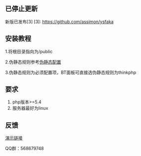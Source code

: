 ## 已停止更新
 

 新版已发布[3]
 [3]: https://github.com/assimon/ysfaka



## 安装教程
 1.将根目录指向为/public

 2.伪静态规则参考[伪静态配置][1]


  [1]: https://www.kancloud.cn/manual/thinkphp5/177576
 3.伪静态规则为必须配置项，BT面板可直接选伪静态规则为thinkphp

## 要求

 1. php版本>=5.4
 2. 服务器最好为linux

## 反馈
[演示链接][2]


  [2]: http://demo.xiangfa.me

QQ群：568679748
